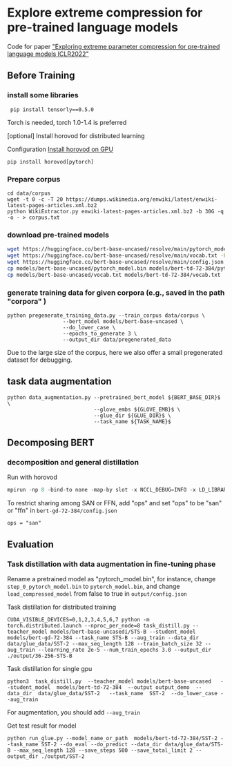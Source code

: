 # Explore extreme compression for  pre-trained language models

Code for paper ["Exploring extreme parameter compression for pre-trained language models  ICLR2022"](https://openreview.net/forum?id=RftryyYyjiG) 

## Before Training

### install some libraries

``` 
 pip install tensorly==0.5.0
```

Torch is needed, torch 1.0-1.4 is preferred

[optional] Install horovod for distributed learning 

Configuration [Install horovod on GPU](https://github.com/horovod/horovod/blob/master/docs/gpus.rst)

```
pip install horovod[pytorch]
```

### Prepare corpus

```
cd data/corpus
wget -t 0 -c -T 20 https://dumps.wikimedia.org/enwiki/latest/enwiki-latest-pages-articles.xml.bz2
python WikiExtractor.py enwiki-latest-pages-articles.xml.bz2 -b 30G -q -o - > corpus.txt
```

### download pre-trained models

```bash
wget https://huggingface.co/bert-base-uncased/resolve/main/pytorch_model.bin -P  models/bert-base-uncased
wget https://huggingface.co/bert-base-uncased/resolve/main/vocab.txt -P  models/bert-base-uncased
wget https://huggingface.co/bert-base-uncased/resolve/main/config.json -P  models/bert-base-uncased
cp models/bert-base-uncased/pytorch_model.bin models/bert-td-72-384/pytorch_model.bin 
cp models/bert-base-uncased/vocab.txt models/bert-td-72-384/vocab.txt
```



### generate training data for given  corpora (e.g., saved in the path "corpora" )

```
python pregenerate_training_data.py --train_corpus data/corpus \ 
                  --bert_model models/bert-base-uncased \
                  --do_lower_case \
                  --epochs_to_generate 3 \
                  --output_dir data/pregenerated_data
```

Due to the large size of the corpus, here we also offer a small pregenerated dataset for debugging.

## task data augmentation

```
python data_augmentation.py --pretrained_bert_model ${BERT_BASE_DIR}$ \
                            --glove_embs ${GLOVE_EMB}$ \
                            --glue_dir ${GLUE_DIR}$ \  
                            --task_name ${TASK_NAME}$
```



## Decomposing BERT 



###  decomposition and general distillation

Run with horovod

```c
mpirun -np 8 -bind-to none -map-by slot -x NCCL_DEBUG=INFO -x LD_LIBRARY_PATH -x PATH -mca pml ob1 -mca btl ^openib python3 general_distill.py --teacher_model models/bert-base-uncased --student_model models/bert-gd-72-384 --pregenerated_data data/pregenerated_data --num_train_epochs 2.0 --train_batch_size 32 --output_dir output/bert-gd-72-384 -use_swap --do_lower_case
```

 To restrict sharing among SAN or FFN,  add "ops" and set "ops" to be "san" or "ffn" in `bert-gd-72-384/config.json`

```
ops = "san"
```



## Evaluation 

### Task distillation with data augmentation in fine-tuning phase

Rename a pretrained model as "pytorch_model.bin", for instance, change `step_0_pytorch_model.bin` to `pytorch_model.bin`, and change `load_compressed_model` from false to true in `output/config.json`

Task distillation for distributed training

```
CUDA_VISIBLE_DEVICES=0,1,2,3,4,5,6,7 python -m torch.distributed.launch --nproc_per_node=8 task_distill.py --teacher_model models/bert-base-uncasedi/STS-B --student_model models/bert-gd-72-384 --task_name STS-B --aug_train --data_dir data/glue_data/SST-2 --max_seq_length 128 --train_batch_size 32 --aug_train --learning_rate 2e-5 --num_train_epochs 3.0 --output_dir ./output/36-256-STS-B
```

Task distillation for single gpu

```
python3  task_distill.py  --teacher_model models/bert-base-uncased   --student_model  models/bert-td-72-384  --output output_demo  --data_dir  data/glue_data/SST-2   --task_name  SST-2  --do_lower_case --aug_train   
```
For augmentation, you should add `--aug_train`

Get test result for model

```
python run_glue.py --model_name_or_path  models/bert-td-72-384/SST-2 --task_name SST-2 --do_eval --do_predict --data_dir data/glue_data/STS-B --max_seq_length 128 --save_steps 500 --save_total_limit 2 --output_dir ./output/SST-2
```



